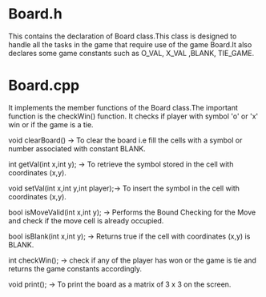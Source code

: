 # Board.h
This contains the declaration of Board class.This class is designed to handle all the tasks in the game that require use of the 
game Board.It also declares some game constants such as O_VAL, X_VAL ,BLANK, TIE_GAME.
# Board.cpp
It implements the member functions of the Board class.The important function is the checkWin() function. It checks if player with symbol 
'o' or 'x' win or if the game is a tie.

void clearBoard() -> To clear the board i.e fill the cells with a symbol or number associated with constant BLANK.

int getVal(int x,int y); -> To retrieve the symbol stored in the cell with coordinates (x,y).

void setVal(int x,int y,int player);-> To insert the symbol in the cell with coordinates (x,y).

bool isMoveValid(int x,int y); -> Performs the Bound Checking for the Move and check if the move cell is already occupied.

bool isBlank(int x,int y); -> Returns true if the cell with coordinates (x,y) is BLANK.

int checkWin(); -> check if any of the player has won or the game is tie and returns the game constants accordingly.

void print(); -> To print the board as a matrix of 3 x 3 on the screen.
